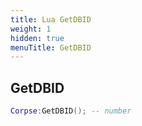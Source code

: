 ```yaml
---
title: Lua GetDBID
weight: 1
hidden: true
menuTitle: GetDBID
---
```

## GetDBID
```lua
Corpse:GetDBID(); -- number
```